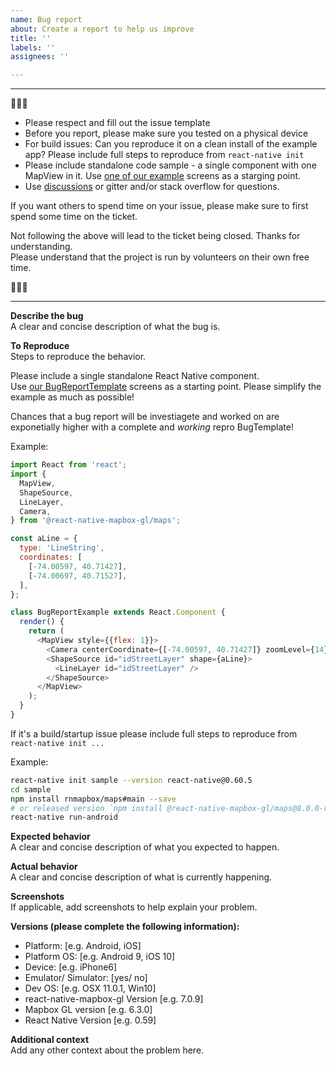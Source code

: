 ```yaml
---
name: Bug report
about: Create a report to help us improve
title: ''
labels: ''
assignees: ''

---
```



---------  

🚨🚨🚨
* Please respect and fill out the issue template
* Before you report, please make sure you tested on a physical device
* For build issues: Can you reproduce it on a clean install of the example app? Please include full steps to reproduce from `react-native init`
* Please include standalone code sample - a single component with one MapView in it. Use [one of our example](https://github.com/rnmapbox/maps/blob/master/example/src/examples/PointInMapView.js) screens as a starging point.
* Use [discussions](https://github.com/rnmapbox/maps/discussions) or gitter and/or stack overflow for questions.

If you want others to spend time on your issue, please make sure to first spend some time on the ticket. 

Not following the above will lead to the ticket being closed.
Thanks for understanding.  
Please understand that the project is run by volunteers on their own free time.  

🚨🚨🚨  

---------


**Describe the bug**  
A clear and concise description of what the bug is.

**To Reproduce**  
Steps to reproduce the behavior. 

Please include a single standalone React Native component.  
Use [our BugReportTemplate](https://github.com/rnmapbox/maps/blob/master/example/src/examples/BugReportTemplate.js) screens as a starting point.
Please simplify the example as much as possible!

Chances that a bug report will be investiagete and worked on are exponetially higher with a complete and _working_ repro BugTemplate!

Example:
```js
import React from 'react';
import {
  MapView,
  ShapeSource,
  LineLayer,
  Camera,
} from '@react-native-mapbox-gl/maps';

const aLine = {
  type: 'LineString',
  coordinates: [
    [-74.00597, 40.71427],
    [-74.00697, 40.71527],
  ],
};

class BugReportExample extends React.Component {
  render() {
    return (
      <MapView style={{flex: 1}}>
        <Camera centerCoordinate={[-74.00597, 40.71427]} zoomLevel={14} />
        <ShapeSource id="idStreetLayer" shape={aLine}>
          <LineLayer id="idStreetLayer" />
        </ShapeSource>
      </MapView>
    );
  }
}
```

If it's a build/startup issue please include full steps to reproduce from `react-native init ...`

Example:

```sh
react-native init sample --version react-native@0.60.5
cd sample
npm install rnmapbox/maps#main --save
# or released version `npm install @react-native-mapbox-gl/maps@8.0.0-rc1 --save`
react-native run-android
```

**Expected behavior**  
A clear and concise description of what you expected to happen.

**Actual behavior**  
A clear and concise description of what is currently happening.

**Screenshots**  
If applicable, add screenshots to help explain your problem.

**Versions (please complete the following information):**  
 - Platform: [e.g. Android, iOS]
 - Platform OS: [e.g. Android 9, iOS 10]
 - Device: [e.g. iPhone6]
 - Emulator/ Simulator: [yes/ no]
 - Dev OS: [e.g. OSX 11.0.1, Win10]
 - react-native-mapbox-gl Version [e.g. 7.0.9]
 - Mapbox GL version [e.g. 6.3.0]
 - React Native Version [e.g. 0.59]

**Additional context**  
Add any other context about the problem here.
